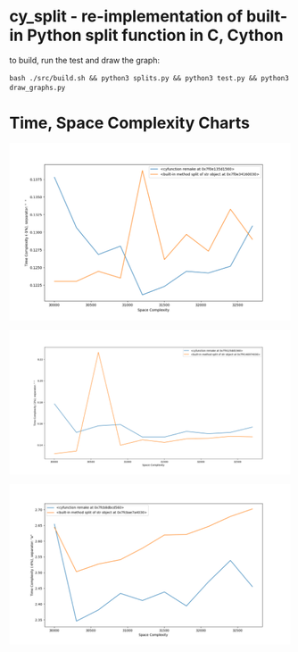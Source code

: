 # cy_split - re-implementation of built-in Python split function in C, Cython

to build, run the test and draw the graph:

`bash ./src/build.sh && python3 splits.py && python3 test.py && python3 draw_graphs.py`


# Time, Space Complexity Charts

![alt text](https://github.com/BeAllAround/cy_split/blob/main/benchmark/graphs/Figure_1.png)

![alt text](https://github.com/BeAllAround/cy_split/blob/main/benchmark/graphs/Figure_2.png)

![alt text](https://github.com/BeAllAround/cy_split/blob/main/benchmark/graphs/Figure_3.png)
